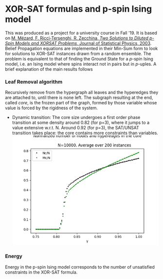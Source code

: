# XOR-SAT formulas and p-spin Ising model
This was produced as a project for a university course in Fall '19. 
It is based on [M. Mézard, F. Ricci-Tersenghi, R. Zecchina, *Two Solutions to Diluted p-Spin Models
and XORSAT Problems*, Journal of Statistical Physics, 2003](http://chimera.roma1.infn.it/FEDERICO/Publications_files/2003_JSP_111_505.pdf).
Belief Propagation equations are implemented in their Min-Sum form to look for solutions to XOR-SAT instances drawn from a random ensemble. The problem is equivalent to that of finding the Ground State for a $p$-spin Ising model, i.e. an Ising model where spins interact not in pairs but in $p$-uples.
A brief explanation of the main results follows

### Leaf Removal algorithm
 Recursively remove from the hypergraph all leaves and the hyperedges they are attached to, until there is none left. The subgraph resulting at the end, called *core*, is the frozen part of the graph, formed by those variable whose value is forced by the rigidness of the system.
 - Dynamic transition: The core size undergoes a first order phase transition at some density around 0.82 (for p=3), where it jumps to a value extensive w.r.t. N. Around 0.92 (for p=3), the SAT/UNSAT transition takes place: the core contains more constraints than variables.
 ![core](https://github.com/stecrotti/xorsat/blob/master/images/core.png?raw=true "core")
 
 ### Energy
 Energy in the p-spin Ising model corresponds to the number of unsatisfied constraints in the XOR-SAT formula. 
 


<!--stackedit_data:
eyJoaXN0b3J5IjpbMjAyMTMyNDY2MiwtMjA5Njc4OTIyMCwxMD
U5ODkyOTUwLDIwODM2NzQ5MywxMDI1ODU1NzM1XX0=
-->